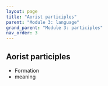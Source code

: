 ```yaml
---
layout: page
title: "Aorist participles"
parent: "Module 3: language"
grand_parent: "Module 3: participles"
nav_order: 3
---
```


## Aorist participles

- Formation
- meaning


